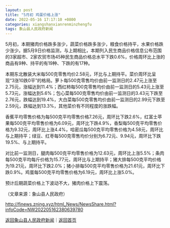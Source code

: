 ```yaml
---
layout: post
title: "5月初 鸡蛋价格上涨"
date: 2022-05-16 17:17:10 +0800
categories: xiangshanxianrenminzhengfu
tags: 象山县人民政府新闻
---
```

<p>5月初，本期猪肉价格跌多涨少，蔬菜价格跌多涨少，粮食价格持平，水果价格跌少涨少。据5月9日价格监测，与上期相比，本期列入民生商品价格信息公布范围的3家超市、2家农贸市场45种民生商品价格总水平下跌0.6%，价格周环比上涨的商品有9种、持平的有19种、下跌的有17种。</p>
 <p>本期东北散装大米每500克零售均价2.58元，环比与上期持平。菜价周环比呈现“3涨10跌0平”的格局。萝卜每500克零售均价由前一监测日的2.47元上涨至2.75元，涨幅达到11.4%；西红柿每500克零售均价由前一监测日的5.43元上涨至5.73元，涨幅达到5.6%；包心菜每500克零售均价由前一监测日的3.43元下跌至2.76元，跌幅达到19.4%，大白菜每500克零售均价由前一监测日的2.99元下跌至2.59元，跌幅达到13.3%，其他菜价有不同程度的涨跌幅。</p>
 <p>香蕉平均零售价格为每500克平均零售价格7.26元，周环比下跌2.6%，红富士苹果每500克平均零售价格为6.09元，周环比下跌4.9%，香梨每500克平均零售价格为9.32元，周环比上涨4.4%，哈密瓜每500克平均零售价格为4.58元，周环比与上期持平；绿豆、红枣每500克零售均价分别为6.72元、9.94元，周环比下跌19.5%、与上期持平。</p>
 <p>对比前一监测日，腿肉每500克平均零售价格为12.63元，周环比上涨5.5%；条肉每500克平均每斤价格为15.77元，周环比与上期持平；猪大排每500克平均价格为19.21元，周环比下跌2.0%；猪小排每500克平均零售价格为21.61元，周环比下跌0.9%。鸡蛋每500克平均零售价格为6.19元，周环比上涨5.0%。</p>
 <p>预计后期蔬菜价格上下波动不大，猪肉价格上下震荡。</p><p class="em_media">（文章来源：象山县人民政府）</p>

<http://finews.zning.xyz/html_News/NewsShare.html?infoCode=NW202205162380639780>

[返回象山县人民政府新闻](//finews.withounder.com/category/xiangshanxianrenminzhengfu.html)｜[返回首页](//finews.withounder.com/)